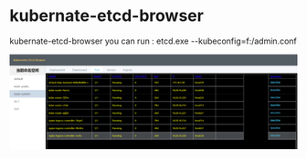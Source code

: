 # kubernate-etcd-browser
kubernate-etcd-browser
you can run :
  etcd.exe --kubeconfig=f:/admin.conf

![images](https://github.com/gaogaoSpark/kubernate-etcd-browser/blob/master/brower.png)
